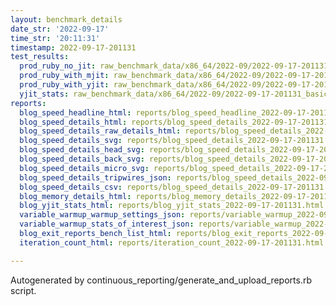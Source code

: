 ```yaml
---
layout: benchmark_details
date_str: '2022-09-17'
time_str: '20:11:31'
timestamp: 2022-09-17-201131
test_results:
  prod_ruby_no_jit: raw_benchmark_data/x86_64/2022-09/2022-09-17-201131_basic_benchmark_prod_ruby_no_jit.json
  prod_ruby_with_mjit: raw_benchmark_data/x86_64/2022-09/2022-09-17-201131_basic_benchmark_prod_ruby_with_mjit.json
  prod_ruby_with_yjit: raw_benchmark_data/x86_64/2022-09/2022-09-17-201131_basic_benchmark_prod_ruby_with_yjit.json
  yjit_stats: raw_benchmark_data/x86_64/2022-09/2022-09-17-201131_basic_benchmark_yjit_stats.json
reports:
  blog_speed_headline_html: reports/blog_speed_headline_2022-09-17-201131.html
  blog_speed_details_html: reports/blog_speed_details_2022-09-17-201131.html
  blog_speed_details_raw_details_html: reports/blog_speed_details_2022-09-17-201131.raw_details.html
  blog_speed_details_svg: reports/blog_speed_details_2022-09-17-201131.svg
  blog_speed_details_head_svg: reports/blog_speed_details_2022-09-17-201131.head.svg
  blog_speed_details_back_svg: reports/blog_speed_details_2022-09-17-201131.back.svg
  blog_speed_details_micro_svg: reports/blog_speed_details_2022-09-17-201131.micro.svg
  blog_speed_details_tripwires_json: reports/blog_speed_details_2022-09-17-201131.tripwires.json
  blog_speed_details_csv: reports/blog_speed_details_2022-09-17-201131.csv
  blog_memory_details_html: reports/blog_memory_details_2022-09-17-201131.html
  blog_yjit_stats_html: reports/blog_yjit_stats_2022-09-17-201131.html
  variable_warmup_warmup_settings_json: reports/variable_warmup_2022-09-17-201131.warmup_settings.json
  variable_warmup_stats_of_interest_json: reports/variable_warmup_2022-09-17-201131.stats_of_interest.json
  blog_exit_reports_bench_list_html: reports/blog_exit_reports_2022-09-17-201131.bench_list.html
  iteration_count_html: reports/iteration_count_2022-09-17-201131.html

---
```

Autogenerated by continuous_reporting/generate_and_upload_reports.rb script.
